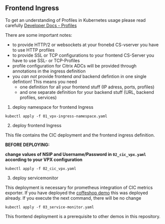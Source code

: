 ## Frontend Ingress

To get an understanding of Profiles in Kubernetes usage please read carefully [Developer Docs - Profiles](https://developer-docs.citrix.com/projects/citrix-k8s-ingress-controller/en/latest/configure/profiles/#understand-citrix-adc-configuration-in-kubernetes-environment)

There are some important notes:
- to provide HTTP/2 or websockets at your fronebd CS-vserver you have to use HTTP profiles
- to provide SSL or TCP configurations to your frontend CS-Server you have to use SSL- or TCP-Profiles
- profile configuration for Citrix ADCs will be provided through annotations in the ingress definition
- you *can not* provide frontend *and* backend defintion in one single defintion! This means you need
   - one definition for all your frontend stuff (IP adress, ports, profiles)
   - and one separate definition for your backend stuff (URL, backend profiles, services)

1. deploy namespace for frontend Ingress
  ```
  kubectl apply -f 01_vpx-ingress-namespace.yaml
  ```

2. deploy frontend Ingress

  This file contains the CIC deployment and the frontend ingress definition.

  **BEFORE DEPLOYING:**

  **change values of NSIP and Username/Password in `02_cic_vpx.yaml` according to your VPX configuration**

  ```
  kubectl apply -f 02_cic_vpx.yaml
  ```

3. deploy servicemonitor

  This deployment is necessary for prometheus integration of CIC metrics exporter. If you have deployed the [coffeshop demo](../coffeeshop) this was deployed already. If you execute the next command, there will be no change

  ```
  kubectl apply -f 03_service-monitor.yaml
  ```

  This frontend deployment is a prerequisite to other demos in this repository.

